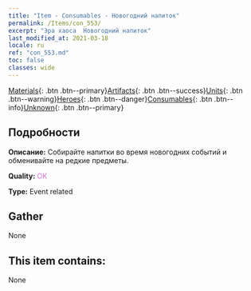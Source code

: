 ```yaml
---
title: "Item - Consumables - Новогодний напиток"
permalink: /Items/con_553/
excerpt: "Эра хаоса  Новогодний напиток"
last_modified_at: 2021-03-18
locale: ru
ref: "con_553.md"
toc: false
classes: wide
---
```

 [Materials](/ru/Items/){: .btn .btn--primary}[Artifacts](/ru/Items/Artifacts/){: .btn .btn--success}[Units](/ru/Items/Units/){: .btn .btn--warning}[Heroes](/ru/Items/Heroes/){: .btn .btn--danger}[Consumables](/ru/Items/Consumables/){: .btn .btn--info}[Unknown](/ru/Items/Unknown/){: .btn .btn--primary}

## Подробности
 **Описание:** Собирайте напитки во время новогодних событий и обменивайте на редкие предметы.

 **Quality:** <span style="color: #DA70D6">OK</span>

 **Type:** Event related

## Gather

  None

## This item contains:

  None


